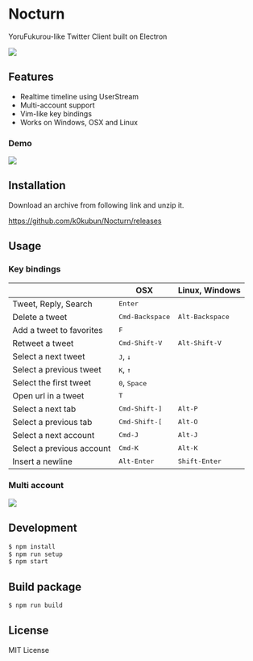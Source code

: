 # Nocturn

YoruFukurou-like Twitter Client built on Electron

![](https://i.gyazo.com/f50b8192eed6adfcb49c9b3374d5a7bb.png)

## Features
- Realtime timeline using UserStream
- Multi-account support
- Vim-like key bindings
- Works on Windows, OSX and Linux

### Demo

![](https://i.gyazo.com/3f89eaf9e85820ef0ba79bc2db7c478e.gif)

## Installation

Download an archive from following link and unzip it.

https://github.com/k0kubun/Nocturn/releases

## Usage

### Key bindings

<table>
<thead>
<tr><th></th><th>OSX</th><th>Linux, Windows</th></tr>
</thead>
<tbody>
<tr><td> Tweet, Reply, Search      </td><td colspan='2'> <kbd>Enter</kbd>               </td></tr>
<tr><td> Delete a tweet            </td><td>             <kbd>Cmd-Backspace</kbd>       </td><td> <kbd>Alt-Backspace</kbd> </td></tr>
<tr><td> Add a tweet to favorites  </td><td colspan='2'> <kbd>F</kbd>                   </td></tr>
<tr><td> Retweet a tweet           </td><td>             <kbd>Cmd-Shift-V</kbd>         </td><td> <kbd>Alt-Shift-V</kbd>   </td></tr>
<tr><td> Select a next tweet       </td><td colspan='2'> <kbd>J</kbd>, <kbd>↓</kbd>     </td></tr>
<tr><td> Select a previous tweet   </td><td colspan='2'> <kbd>K</kbd>, <kbd>↑</kbd>     </td></tr>
<tr><td> Select the first tweet    </td><td colspan='2'> <kbd>0</kbd>, <kbd>Space</kbd> </td></tr>
<tr><td> Open url in a tweet       </td><td colspan='2'> <kbd>T</kbd>                   </td></tr>
<tr><td> Select a next tab         </td><td>             <kbd>Cmd-Shift-]</kbd>         </td><td> <kbd>Alt-P</kbd>         </td></tr>
<tr><td> Select a previous tab     </td><td>             <kbd>Cmd-Shift-[</kbd>         </td><td> <kbd>Alt-O</kbd>         </td></tr>
<tr><td> Select a next account     </td><td>             <kbd>Cmd-J</kbd>               </td><td> <kbd>Alt-J</kbd>         </td></tr>
<tr><td> Select a previous account </td><td>             <kbd>Cmd-K</kbd>               </td><td> <kbd>Alt-K</kbd>         </td></tr>
<tr><td> Insert a newline          </td><td>             <kbd>Alt-Enter</kbd>           </td><td> <kbd>Shift-Enter</kbd>   </td></tr>
</tbody>
</table>

### Multi account

![](https://i.gyazo.com/be91e798686c0a83a89b9b42a94b24c1.gif)

## Development

```bash
$ npm install
$ npm run setup
$ npm start
```

## Build package

```bash
$ npm run build
```

## License

MIT License
